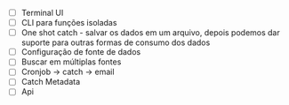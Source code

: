 - [ ] Terminal UI
- [ ] CLI para funções isoladas
- [ ] One shot catch - salvar os dados em um arquivo, depois podemos dar suporte para outras formas de consumo dos dados
- [ ] Configuração de fonte de dados
- [ ] Buscar em múltiplas fontes
- [ ] Cronjob -> catch -> email
- [ ] Catch Metadata
- [ ] Api
